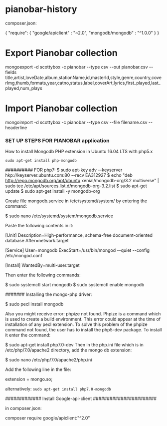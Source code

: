 # pianobar-history


composer.json:

{
    "require": {
        "google/apiclient" : "~2.0",
        "mongodb/mongodb"  : "^1.0.0"
    }
}

# Export Pianobar collection

mongoexport -d scottybox -c pianobar --type csv --out pianobar.csv --fields title,artist,loveDate,album,stationName,id,masterId,style,genre,country,coverImg,thumb,formats,year,catno,status,label,coverArt,lyrics,first_played,last_played,num_plays

# Import Pianobar collection

mongoimport -d scottybox -c pianobar --type csv --file filename.csv --headerline


### SET UP STEPS FOR PIANOBAR application #########

How to install Mongodb PHP extension in Ubuntu 16.04 LTS with php5.x

`sudo apt-get install php-mongodb`


########## FOR php7:
$ sudo apt-key adv --keyserver hkp://keyserver.ubuntu.com:80 --recv EA312927
$ echo "deb http://repo.mongodb.org/apt/ubuntu xenial/mongodb-org/3.2 multiverse" | sudo tee /etc/apt/sources.list.d/mongodb-org-3.2.list
$ sudo apt-get update
$ sudo apt-get install -y mongodb-org

Create file mongodb.service in /etc/systemd/system/ by entering the command:

$ sudo nano /etc/systemd/system/mongodb.service

Paste the following contents in it:

[Unit]
Description=High-performance, schema-free document-oriented database
After=network.target

[Service]
User=mongodb
ExecStart=/usr/bin/mongod --quiet --config /etc/mongod.conf

[Install]
WantedBy=multi-user.target

Then enter the following commands:

$ sudo systemctl start mongodb
$ sudo systemctl enable mongodb

####### Installing the mongo-php driver:

$ sudo pecl install mongodb

Also you might receive error: phpize not found. Phpize is a command which is used to create a build environment. This error could appear at the time of installation of any pecl extension. To solve this problem of the phpize command not found, the user has to install the php5-dev package. To install it enter the command:

 $ sudo apt-get install php7.0-dev
Then in the php.ini file which is in /etc/php/7.0/apache2 directory, add the mongo db extension:

$ sudo nano /etc/php/7.0/apache2/php.ini

Add the following line in the file:

extension = mongo.so;

alternatively: `sudo apt-get install php7.0-mongodb`

############# Install Google-api-client #######################

in composer.json:

composer require google/apiclient:"^2.0"

